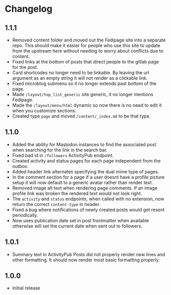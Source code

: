 # Changelog

## 1.1.1

* Removed content folder and moved out the Fedipage site into a separate repo.
    This should make it easier for people who use this site to update from the
    upstream here without needing to worry about conflicts due to content.
* Fixed links at the bottom of posts that direct people to the gitlab page for
    the post.
* Card shortcodes no longer need to be linkable. By leaving the url argument as
    an empty string it will not render as a clickable link.
* Fixed microblog submenu so it no longer extends past bottom of the page.
* Made `/layout/top_list_generic` site generic, it no longer mentions Fedipage.
* Made the `/layout/menu/html` dynamic so now there is no need to edit it when
    you customize sections.
* Created type `page` and moved `/content/_index.md` to be that type.

## 1.1.0

* Added the ability for Mastodon instances to find the associated post when
    searching for the link in the search bar.
* Fixed bad id in `/followers` ActivityPub endpoint.
* Created activity and status pages for each page independent from the outbox.
* Added header link alternates specifying the dual mime type of pages.
* In the comment section for a page if a user doesnt have a profile picture
    setup it will now default to a generic avatar rather than render text.
* Removed image alt text when rendering page comments. If an image profile link
    was broken the rendered text would not look right.
* The `activity` and `status` endpoints, when called with no extension, now
    return the correct `content-type` in header.
* Fixed a bug where notifications of newly created posts would get resent
    periodically.
* Now uses publication date set in post frontmatter when available otherwise
    will set the current date when sent out to followers.

## 1.0.1

* Summary text in ActivityPub Posts did not properly render new lines and other
    formatting. It should now render most basic formatting properly.

## 1.0.0

* Initial release
